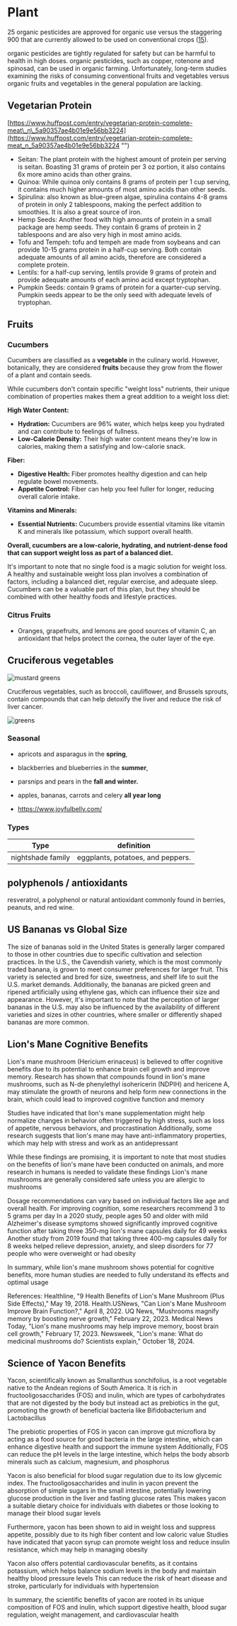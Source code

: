 # Plant

25 organic pesticides are approved for organic use versus the staggering 900 that are currently allowed to be used on conventional crops ([15](https://ota.com/advocacy/organic-standards/national-list-allowed-and-prohibited-substances)).

organic pesticides are tightly regulated for safety but can be harmful to health in high doses. organic pesticides, such as copper, rotenone and spinosad, can be used in organic farming. Unfortunately, long-term studies examining the risks of consuming conventional fruits and vegetables versus organic fruits and vegetables in the general population are lacking.

## Vegetarian Protein

[https://www.huffpost.com/entry/vegetarian-protein-complete-meat\_n\_5a90357ae4b01e9e56bb3224](https://www.huffpost.com/entry/vegetarian-protein-complete-meat_n_5a90357ae4b01e9e56bb3224 "‌")

- Seitan: The plant protein with the highest amount of protein per serving is seitan. Boasting 31 grams of protein per 3 oz portion, it also contains 6x more amino acids than other grains.
- Quinoa: While quinoa only contains 8 grams of protein per 1 cup serving, it contains much higher amounts of most amino acids than other seeds.
- Spirulina: also known as blue-green algae, spirulina contains 4-8 grams of protein in only 2 tablespoons, making the perfect addition to smoothies. It is also a great source of iron.
- Hemp Seeds: Another food with high amounts of protein in a small package are hemp seeds. They contain 6 grams of protein in 2 tablespoons and are also very high in most amino acids.
- Tofu and Tempeh: tofu and tempeh are made from soybeans and can provide 10-15 grams protein in a half-cup serving. Both contain adequate amounts of all amino acids, therefore are considered a complete protein.
- Lentils: for a half-cup serving, lentils provide 9 grams of protein and provide adequate amounts of each amino acid except tryptophan.  
- Pumpkin Seeds: contain 9 grams of protein for a quarter-cup serving. Pumpkin seeds appear to be the only seed with adequate levels of tryptophan.

## Fruits

### Cucumbers

Cucumbers are classified as a **vegetable** in the culinary world. However, botanically, they are considered **fruits** because they grow from the flower of a plant and contain seeds.

While cucumbers don't contain specific "weight loss" nutrients, their unique combination of properties makes them a great addition to a weight loss diet:

**High Water Content:**

- **Hydration:** Cucumbers are 96% water, which helps keep you hydrated and can contribute to feelings of fullness.
- **Low-Calorie Density:** Their high water content means they're low in calories, making them a satisfying and low-calorie snack.

**Fiber:**

- **Digestive Health:** Fiber promotes healthy digestion and can help regulate bowel movements.
- **Appetite Control:** Fiber can help you feel fuller for longer, reducing overall calorie intake.

**Vitamins and Minerals:**

- **Essential Nutrients:** Cucumbers provide essential vitamins like vitamin K and minerals like potassium, which support overall health.

**Overall, cucumbers are a low-calorie, hydrating, and nutrient-dense food that can support weight loss as part of a balanced diet.**

It's important to note that no single food is a magic solution for weight loss. A healthy and sustainable weight loss plan involves a combination of factors, including a balanced diet, regular exercise, and adequate sleep. Cucumbers can be a valuable part of this plan, but they should be combined with other healthy foods and lifestyle practices.

### Citrus Fruits

- Oranges, grapefruits, and lemons are good sources of vitamin C, an antioxidant that helps protect the cornea, the outer layer of the eye.

## Cruciferous vegetables

![mustard greens](image-2.png)

Cruciferous vegetables, such as broccoli, cauliflower, and Brussels sprouts, contain compounds that can help detoxify the liver and reduce the risk of liver cancer.

![greens](image.png)

### Seasonal

- apricots and asparagus in the **spring**,
- blackberries and blueberries in the **summer**,
- parsnips and pears in the **fall and winter.**
- apples, bananas, carrots and celery **all year long**

- <https://www.joyfulbelly.com/>

### Types

Type | definition
---|---
nightshade family | eggplants, potatoes, and peppers.

## polyphenols / antioxidants

resveratrol, a polyphenol or natural antioxidant commonly found in berries, peanuts, and red wine.

## US Bananas vs Global Size

The size of bananas sold in the United States is generally larger compared to those in other countries due to specific cultivation and selection practices. In the U.S., the Cavendish variety, which is the most commonly traded banana, is grown to meet consumer preferences for larger fruit. This variety is selected and bred for size, sweetness, and shelf life to suit the U.S. market demands. Additionally, the bananas are picked green and ripened artificially using ethylene gas, which can influence their size and appearance. However, it's important to note that the perception of larger bananas in the U.S. may also be influenced by the availability of different varieties and sizes in other countries, where smaller or differently shaped bananas are more common.

## Lion's Mane Cognitive Benefits

Lion's mane mushroom (Hericium erinaceus) is believed to offer cognitive benefits due to its potential to enhance brain cell growth and improve memory. Research has shown that compounds found in lion's mane mushrooms, such as N-de phenylethyl isohericerin (NDPIH) and hericene A, may stimulate the growth of neurons and help form new connections in the brain, which could lead to improved cognitive function and memory

Studies have indicated that lion's mane supplementation might help normalize changes in behavior often triggered by high stress, such as loss of appetite, nervous behaviors, and procrastination Additionally, some research suggests that lion's mane may have anti-inflammatory properties, which may help with stress and work as an antidepressant

While these findings are promising, it is important to note that most studies on the benefits of lion's mane have been conducted on animals, and more research in humans is needed to validate these findings Lion's mane mushrooms are generally considered safe unless you are allergic to mushrooms

Dosage recommendations can vary based on individual factors like age and overall health. For improving cognition, some researchers recommend 3 to 5 grams per day In a 2020 study, people ages 50 and older with mild Alzheimer's disease symptoms showed significantly improved cognitive function after taking three 350-mg lion's mane capsules daily for 49 weeks Another study from 2019 found that taking three 400-mg capsules daily for 8 weeks helped relieve depression, anxiety, and sleep disorders for 77 people who were overweight or had obesity

In summary, while lion's mane mushroom shows potential for cognitive benefits, more human studies are needed to fully understand its effects and optimal usage

References:
 Healthline, "9 Health Benefits of Lion's Mane Mushroom (Plus Side Effects)," May 19, 2018.
 Health.USNews, "Can Lion's Mane Mushroom Improve Brain Function?," April 8, 2022.
 UQ News, "Mushrooms magnify memory by boosting nerve growth," February 22, 2023.
 Medical News Today, "Lion's mane mushrooms may help improve memory, boost brain cell growth," February 17, 2023.
 Newsweek, "Lion's mane: What do medicinal mushrooms do? Scientists explain," October 18, 2024.

## Science of Yacon Benefits

Yacon, scientifically known as Smallanthus sonchifolius, is a root vegetable native to the Andean regions of South America. It is rich in fructooligosaccharides (FOS) and inulin, which are types of carbohydrates that are not digested by the body but instead act as prebiotics in the gut, promoting the growth of beneficial bacteria like Bifidobacterium and Lactobacillus 

The prebiotic properties of FOS in yacon can improve gut microflora by acting as a food source for good bacteria in the large intestine, which can enhance digestive health and support the immune system  Additionally, FOS can reduce the pH levels in the large intestine, which helps the body absorb minerals such as calcium, magnesium, and phosphorus 

Yacon is also beneficial for blood sugar regulation due to its low glycemic index. The fructooligosaccharides and inulin in yacon prevent the absorption of simple sugars in the small intestine, potentially lowering glucose production in the liver and fasting glucose rates  This makes yacon a suitable dietary choice for individuals with diabetes or those looking to manage their blood sugar levels 

Furthermore, yacon has been shown to aid in weight loss and suppress appetite, possibly due to its high fiber content and low caloric value  Studies have indicated that yacon syrup can promote weight loss and reduce insulin resistance, which may help in managing obesity 

Yacon also offers potential cardiovascular benefits, as it contains potassium, which helps balance sodium levels in the body and maintain healthy blood pressure levels  This can reduce the risk of heart disease and stroke, particularly for individuals with hypertension 

In summary, the scientific benefits of yacon are rooted in its unique composition of FOS and inulin, which support digestive health, blood sugar regulation, weight management, and cardiovascular health 

